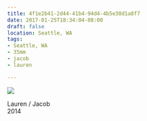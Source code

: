 ```yaml
---
title: 4f1e2b41-2d44-41b4-94d4-4b5e30d1a8f7
date: 2017-01-25T18:34:04-08:00
draft: false
location: Seattle, WA
tags:
- Seattle, WA
- 35mm
- jacob
- lauren

---
```



![](https://d17enza3bfujl8.cloudfront.net/22390013.jpg)

Lauren / Jacob<br>
2014

